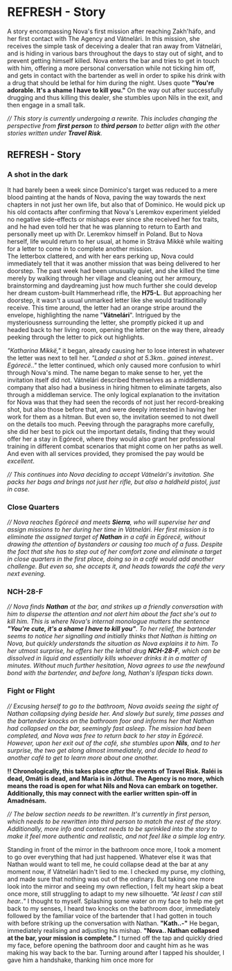 # REFRESH - Story
A story encompassing Nova's first mission after reaching Zakh'háfo, and her first contact with The Agency and Vátnelári. In this mission, she receives the simple task of deceiving a dealer that ran away from Vátnelári, and is hiding in various bars throughout the days to stay out of sight, and to prevent getting himself killed. Nova enters the bar and tries to get in touch with him, offering a more personal conversation while not ticking him off, and gets in contact with the bartender as well in order to spike his drink with a drug that should be lethal for him during the night. Uses quote **"You're adorable. It's a shame I have to kill you."** On the way out after successfully drugging and thus killing this dealer, she stumbles upon Nils in the exit, and then engage in a small talk.

*// This story is currently undergoing a rewrite. This includes changing the perspective from **first person** to **third person** to better align with the other stories written under **Travel Risk**.*

## REFRESH - Story
### A shot in the dark
It had barely been a week since Dominico's target was reduced to a mere blood painting at the hands of Nova, paving the way towards the next chapters in not just her own life, but also that of Dominico. He would pick up his old contacts after confirming that Nova's Leremkov experiment yielded no negative side-effects or mishaps ever since she received her fox traits, and he had even told her that he was planning to return to Earth and personally meet up with Dr. Leremkov himself in Poland. But to Nova herself, life would return to her usual, at home in Stráva Mikkë while waiting for a letter to come in to complete another mission. \
The letterbox clattered, and with her ears perking up, Nova could immediately tell that it was another mission that was being delivered to her doorstep. The past week had been unusually quiet, and she killed the time merely by walking through her village and cleaning out her armoury, brainstorming and daydreaming just how much further she could develop her dream custom-built Hammerhead rifle, the **H75-L**. But approaching her doorstep, it wasn't a usual unmarked letter like she would traditionally receive. This time around, the letter had an orange stripe around the envelope, highlighting the name "**Vátnelári**". Intrigued by the mysteriousness surrounding the letter, she promptly picked it up and headed back to her living room, opening the letter on the way there, already peeking through the letter to pick out highlights. 

*"Katharina Mikkë,"* it began, already causing her to lose interest in whatever the letter was next to tell her. *"Landed a shot at 5.3km.. gained interest.. Egórecë.."* the letter continued, which only caused more confusion to whirl through Nova's mind. The name began to make sense to her, yet the invitation itself did not. Vátnelári described themselves as a middleman company that also had a business in hiring hitmen to eliminate targets, also through a middleman service. The only logical explanation to the invitation for Nova was that they had seen the records of not just her record-breaking shot, but also those before that, and were deeply interested in having her work for them as a hitman. But even so, the invitation seemed to not dwell on the details too much. Peeving through the paragraphs more carefully, she did her best to pick out the important details, finding that they would offer her a stay in Egórecë, where they would also grant her professional training in different combat scenarios that might come on her paths as well. And even with all services provided, they promised the pay would be *excellent*.

*// This continues into Nova deciding to accept Vátnelári's invitation. She packs her bags and brings not just her rifle, but also a haldheld pistol, just in case.*

### Close Quarters
*// Nova reaches Egórecë and meets **Sierra**, who will supervise her and assign missions to her during her time in Vátnelári. Her first mission is to eliminate the assigned target of **Nathan** in a café in Egórecë, without drawing the attention of bystanders or causing too much of a fuss. Despite the fact that she has to step out of her comfort zone and eliminate a target in close quarters in the first place, doing so in a café would add another challenge. But even so, she accepts it, and heads towards the café the very next evening.*
### NCH-28-F
*// Nova finds **Nathan** at the bar, and strikes up a friendly conversation with him to disperse the attention and not alert him about the fact she's out to kill him. This is where Nova's internal monologue mutters the sentence **"You're cute, it's a shame I have to kill you"**. To her relief, the bartender seems to notice her signalling and initially thinks that Nathan is hitting on Nova, but quickly understands the situation as Nova explains it to him. To her utmost surprise, he offers her the lethal drug **NCH-28-F**, which can be dissolved in liquid and essentially kills whoever drinks it in a matter of minutes. Without much further hesitation, Nova agrees to use the newfound bond with the bartender, and before long, Nathan's lifespan ticks down.*
### Fight or Flight
*// Excusing herself to go to the bathroom, Nova avoids seeing the sight of Nathan collapsing dying beside her. And slowly but surely, time passes and the bartender knocks on the bathroom foor and informs her that Nathan had collapsed on the bar, seemingly fast asleep. The mission had been completed, and Nova was free to return back to her stay in Egórecë. However, upon her exit out of the café, she stumbles upon **Nils**, and to her surprise, the two get along almost immediately, and decide to head to another café to get to learn more about one another.*

**!! Chronologically, this takes place *after* the events of Travel Risk. Raléi is dead, Omáti is dead, and Maria is in Jóthul. The Agency is no more, which means the road is open for what Nils and Nova can embark on together. Additionally, this may connect with the earlier written spin-off in Amadnésam.**

*// The below section needs to be rewritten. It's currently in first person, which needs to be rewritten into third person to match the rest of the story. Additionally, more info and context needs to be sprinkled into the story to make it feel more authentic and realistic, and not feel like a simple log entry.*

Standing in front of the mirror in the bathroom once more, I took a moment to go over everything that had just happened. Whatever else it was that Nathan would want to tell me, he could collapse dead at the bar at any moment now, if Vátnelári hadn't lied to me. I checked my purse, my clothing, and made sure that nothing was out of the ordinary. But taking one more look into the mirror and seeing my own reflection, I felt my heart skip a beat once more, still struggling to adapt to my new silhouette. *"At least I can still hear.."* I thought to myself. Splashing some water on my face to help me get back to my senses, I heard two knocks on the bathroom door, immediately followed by the familiar voice of the bartender that I had gotten in touch with before striking up the conversation with Nathan. **"Kath..-"** He began, immediately realising and adjusting his mishap. **"Nova.. Nathan collapsed at the bar, your mission is complete."** I turned off the tap and quickly dried my face, before opening the bathroom door and caught him as he was making his way back to the bar. Turning around after I tapped his shoulder, I gave him a handshake, thanking him once more for